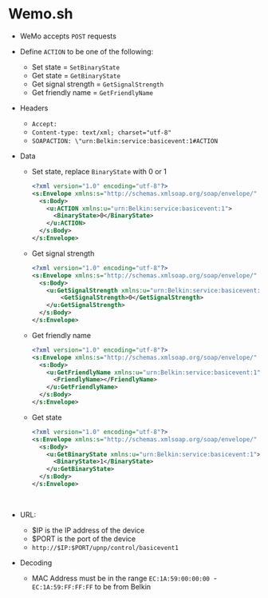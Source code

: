 # Wemo.sh

- WeMo accepts `POST` requests
  
- Define `ACTION` to be one of the following:
  
  - Set state = `SetBinaryState`
  - Get state = `GetBinaryState`
  - Get signal strength = `GetSignalStrength`
  - Get friendly name = `GetFriendlyName`
  
- Headers
  
  - `Accept: `
  - `Content-type: text/xml; charset="utf-8"`
  - `SOAPACTION: \"urn:Belkin:service:basicevent:1#ACTION`
  
- Data
  
  - Set state, replace `BinaryState` with 0 or 1
    
    ``` xml
    <?xml version="1.0" encoding="utf-8"?>
    <s:Envelope xmlns:s="http://schemas.xmlsoap.org/soap/envelope/" s:encodingStyle="http://schemas.xmlsoap.org/soap/encoding/">
      <s:Body>
        <u:ACTION xmlns:u="urn:Belkin:service:basicevent:1">
          <BinaryState>0</BinaryState>
        </u:ACTION>
      </s:Body>
    </s:Envelope>
    ```
    
  - Get signal strength
    
    ``` xml
    <?xml version="1.0" encoding="utf-8"?>
    <s:Envelope xmlns:s="http://schemas.xmlsoap.org/soap/envelope/" s:encodingStyle="http://schemas.xmlsoap.org/soap/encoding/">
      <s:Body>
        <u:GetSignalStrength xmlns:u="urn:Belkin:service:basicevent:1">
        	<GetSignalStrength>0</GetSignalStrength>
        </u:GetSignalStrength>
      </s:Body>
    </s:Envelope>
    ```
    
  - Get friendly name
    
    ``` xml
    <?xml version="1.0" encoding="utf-8"?>
    <s:Envelope xmlns:s="http://schemas.xmlsoap.org/soap/envelope/" s:encodingStyle="http://schemas.xmlsoap.org/soap/encoding/">
      <s:Body>
        <u:GetFriendlyName xmlns:u="urn:Belkin:service:basicevent:1">
          <FriendlyName></FriendlyName>
        </u:GetFriendlyName>
      </s:Body>
    </s:Envelope>
    ```
    
  - Get state
    
    ``` xml
    <?xml version="1.0" encoding="utf-8"?>
    <s:Envelope xmlns:s="http://schemas.xmlsoap.org/soap/envelope/" s:encodingStyle="http://schemas.xmlsoap.org/soap/encoding/">
      <s:Body>
        <u:GetBinaryState xmlns:u="urn:Belkin:service:basicevent:1">
          <BinaryState>1</BinaryState>
        </u:GetBinaryState>
      </s:Body>
    </s:Envelope>
    ```
    
    ​
  
- URL: 
  
  - $IP is the IP address of the device
  - $PORT is the port of the device
  - `http://$IP:$PORT/upnp/control/basicevent1`
  
- Decoding
  
  - MAC Address must be in the range `EC:1A:59:00:00:00`  - `EC:1A:59:FF:FF:FF` to be from Belkin